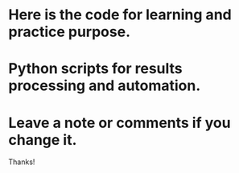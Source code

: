 # Here is the code for learning and practice purpose.

# Python scripts for results processing and automation.

# Leave a note or comments if you change it.

Thanks!
